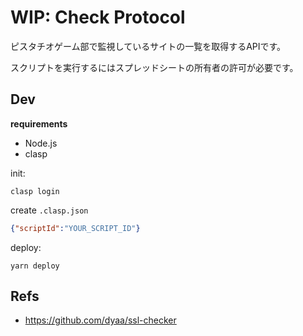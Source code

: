 # WIP: Check Protocol

ピスタチオゲーム部で監視しているサイトの一覧を取得するAPIです。

スクリプトを実行するにはスプレッドシートの所有者の許可が必要です。

## Dev

**requirements**

- Node.js
- clasp

init:

```shell
clasp login
```

create `.clasp.json`
```json
{"scriptId":"YOUR_SCRIPT_ID"}
```

deploy:
```shell
yarn deploy
```

## Refs

- https://github.com/dyaa/ssl-checker